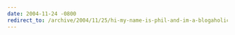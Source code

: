 ```yaml
---
date: 2004-11-24 -0800
redirect_to: /archive/2004/11/25/hi-my-name-is-phil-and-im-a-blogaholic.aspx/
---
```

